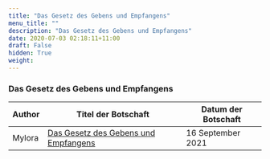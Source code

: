 ```yaml
---
title: "Das Gesetz des Gebens und Empfangens"
menu_title: ""
description: "Das Gesetz des Gebens und Empfangens"
date: 2020-07-03 02:18:11+11:00
draft: False
hidden: True
weight:
---
```

### Das Gesetz des Gebens und Empfangens

**Author** | **Titel der Botschaft** | **Datum der Botschaft**
---|---|---
Mylora | [Das Gesetz des Gebens und Empfangens](/aktuelle-botschaften/aktuelle-botschaften-in-reihenfolge-des-datums/aktuelle-botschaften-2021/das-gesetz-des-gebens-und-empfangens-mc-mylora-16-september-2021/) | 16 September 2021
